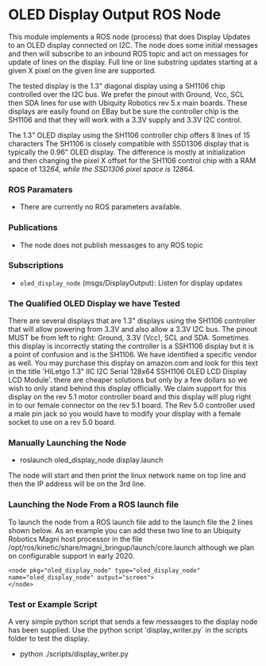 
# OLED Display Output ROS Node


This module implements a ROS node (process) that does Display Updates to an OLED display connected on I2C.
The node does some initial messages and then will subscribe to an inbound ROS topic  and act on messages for update of lines on the display. 
Full line or line substring updates starting at a given X pixel on the given line are supported.

The tested display is the 1.3" diagonal display using a SH1106 chip controlled over the I2C bus.
We prefer the pinout with  Ground, Vcc, SCL then SDA lines for use with Ubiquity Robotics rev 5.x main boards.
These displays are easily found on EBay but be sure the controller chip is the SH1106 and that they will work with a 3.3V supply and 3.3V I2C control.

The 1.3" OLED display using the SH1106 controller chip offers 8 lines of 15 characters 
The SH1106 is closely compatible with SSD1306 display that is typically the 0.96" OLED display.
The difference is mostly at initialization and then changing the pixel X offset for the SH1106 control chip with a RAM space of 132*64, while the SSD1306 pixel space is 128*64.

### ROS Paramaters

* There are currently no ROS parameters available.

### Publications

* The node does not publish messasges to any ROS topic

### Subscriptions

* `oled_display_node` (msgs/DisplayOutput): Listen for display updates

### The Qualified OLED Display we have Tested 

There are several displays that are 1.3" displays using the SH1106 controller that will allow powering from 3.3V and also allow a 3.3V I2C bus.  The pinout MUST be from left to right:   Ground, 3.3V (Vcc), SCL and SDA.
Sometimes this display is incorrectly stating the controller is a SSH1106 display but it is a point of confusion and is the SH1106.    We have identified a specific vendor as well.   You may purchase this display on amazon.com and look for this text in the title 'HiLetgo 1.3" IIC I2C Serial 128x64 SSH1106 OLED LCD Display LCD Module'.  there are cheaper solutions but only by a few dollars so we wish to only stand behind this display officially.  We claim support for this display on the rev 5.1 motor controller board and this display will plug right in to our female connector on the rev 5.1 board.   The Rev 5.0 controller used a male pin jack so you would have to modify your display with a female socket to use on a rev 5.0 board. 

### Manually Launching the Node

* roslaunch oled_display_node display.launch

The node will start and then print the linux network name on top line and then the IP address will be on the 3rd line.

### Launching the Node From a ROS launch file

To launch the node from a ROS launch file add to the launch file the 2 lines shown below.
As an example you can add these two line to an Ubiquity Robotics Magni host processor 
in the file /opt/ros/kinetic/share/magni_bringup/launch/core.launch although we plan on configurable support in early 2020.

    <node pkg="oled_display_node" type="oled_display_node" name="oled_display_node" output="screen">
    </node>

### Test or Example Script
A very simple python script that sends a few messasges to the display node has been supplied.
Use the python script 'display_writer.py` in the scripts folder to test the display.

* python ./scripts/display_writer.py


